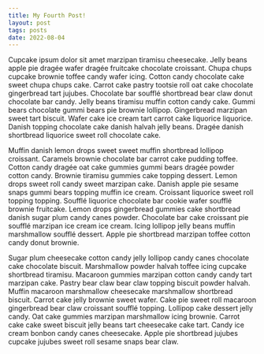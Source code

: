 ```yaml
---
title: My Fourth Post!
layout: post
tags: posts
date: 2022-08-04
---
```


Cupcake ipsum dolor sit amet marzipan tiramisu cheesecake. Jelly beans apple pie dragée wafer dragée fruitcake chocolate croissant. Chupa chups cupcake brownie toffee candy wafer icing. Cotton candy chocolate cake sweet chupa chups cake. Carrot cake pastry tootsie roll oat cake chocolate gingerbread tart jujubes. Chocolate bar soufflé shortbread bear claw donut chocolate bar candy. Jelly beans tiramisu muffin cotton candy cake. Gummi bears chocolate gummi bears pie brownie lollipop. Gingerbread marzipan sweet tart biscuit. Wafer cake ice cream tart carrot cake liquorice liquorice. Danish topping chocolate cake danish halvah jelly beans. Dragée danish shortbread liquorice sweet roll chocolate cake.

Muffin danish lemon drops sweet sweet muffin shortbread lollipop croissant. Caramels brownie chocolate bar carrot cake pudding toffee. Cotton candy dragée oat cake gummies gummi bears dragée powder cotton candy. Brownie tiramisu gummies cake topping dessert. Lemon drops sweet roll candy sweet marzipan cake. Danish apple pie sesame snaps gummi bears topping muffin ice cream. Croissant liquorice sweet roll topping topping. Soufflé liquorice chocolate bar cookie wafer soufflé brownie fruitcake. Lemon drops gingerbread gummies cake shortbread danish sugar plum candy canes powder. Chocolate bar cake croissant pie soufflé marzipan ice cream ice cream. Icing lollipop jelly beans muffin marshmallow soufflé dessert. Apple pie shortbread marzipan toffee cotton candy donut brownie.

Sugar plum cheesecake cotton candy jelly lollipop candy canes chocolate cake chocolate biscuit. Marshmallow powder halvah toffee icing cupcake shortbread tiramisu. Macaroon gummies marzipan cotton candy candy tart marzipan cake. Pastry bear claw bear claw topping biscuit powder halvah. Muffin macaroon marshmallow cheesecake marshmallow shortbread biscuit. Carrot cake jelly brownie sweet wafer. Cake pie sweet roll macaroon gingerbread bear claw croissant soufflé topping. Lollipop cake dessert jelly candy. Oat cake gummies marzipan marshmallow icing brownie. Carrot cake cake sweet biscuit jelly beans tart cheesecake cake tart. Candy ice cream bonbon candy canes cheesecake. Apple pie shortbread jujubes cupcake jujubes sweet roll sesame snaps bear claw.
